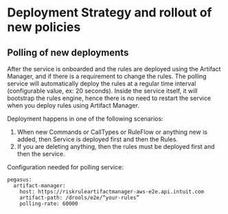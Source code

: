 # Deployment Strategy and rollout of new policies

## Polling of new deployments
After the service is onboarded and the rules are deployed using the Artifact Manager, and if there is a requirement to change the rules. The polling service will automatically deploy the rules
at a  regular time interval (configurable value, ex: 20 seconds). Inside the service itself, it will bootstrap the rules engine, hence there is no need to restart the service when you deploy rules using Artifact Manager.

Deployment happens in one of the following scenarios:
1. When new Commands or CallTypes or RuleFlow or anything new is added, then Service is deployed first and then the Rules.   
2. If you are deleting anything, then the rules must be deployed first and then the service.

Configuration needed for polling service:

    pegasus:
      artifact-manager:
        host: https://riskruleartifactmanager-aws-e2e.api.intuit.com
        artifact-path: /drools/e2e/“your-rules”
        polling-rate: 60000
